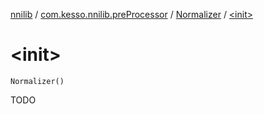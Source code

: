 [nnilib](../../index.md) / [com.kesso.nnilib.preProcessor](../index.md) / [Normalizer](index.md) / [&lt;init&gt;](./-init-.md)

# &lt;init&gt;

`Normalizer()`

TODO

